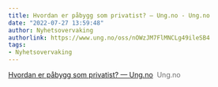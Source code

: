 ```yaml
---
title: Hvordan er påbygg som privatist? — Ung.no - Ung.no
date: "2022-07-27 13:59:48"
author: Nyhetsovervaking
authorlink: https://www.ung.no/oss/nOWzJM7FlMNCLg49ileSB4
tags:
- Nyhetsovervaking
---
```

<a href="https://www.ung.no/oss/nOWzJM7FlMNCLg49ileSB4" target="_blank">Hvordan er påbygg som privatist? — Ung.no</a>&nbsp;&nbsp;<font color="#6f6f6f">Ung.no</font>